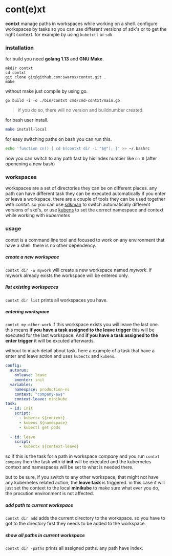 # cont(e)xt

**contxt** manage paths in workspaces while working on a shell. configure workspaces by tasks so you can use different versions of sdk's or to get the right context. for example by using `kubetctl` or `sdk`

### installation

for build you need **golang 1.13** and **GNU Make**.

````shell
mkdir contxt
cd contxt
git clone git@github.com:swaros/contxt.git .
make
````

without make just compile by using go.
````shell
go build -i -o ./bin/contxt cmd/cmd-contxt/main.go
````
> if you do so, there will no version and buildnumber created.

for bash user install.
````bash
make install-local
````

for easy switching paths on bash you can run this.
````bash
echo 'function cn() { cd $(contxt dir -i "$@"); }' >> ~/.bashrc
````
now you can switch to any path fast by his index number like `cn 0` (after openening a new bash)

### workspaces
workspaces are a set of directories they can be on different places. any path can have different task they can be executed automatically if you enter or leava a workspace. there are a couple of tools they can be used together with *contxt*. 
so you can use [sdkman](https://sdkman.io/) to switch automatically different versions of skd's, or use [kubens](https://github.com/ahmetb/kubectx/) to set the correct namespace and context while working with *kubernetes*

### usage
contxt is a command line tool and focused to work on any environment that have a shell. there is no other dependency.

##### create a new workspace
`contxt dir -w mywork` will create a new workspace named *mywork*. if mywork already exists the workspace will be entered only.

##### list existing workspaces
`contxt dir list` prints all workspaces you have.

##### entering workspace
`contxt my-other-work` if this workspace exists you will leave the last one. this means **if you have a task assigned to the leave trigger** this will be executed for the last workspace. And **if you have a task assigned to the enter trigger** it will be excuted afterwards.

without to much detail about task. here a example of a task that have a enter and leave action and uses `kubectx` and `kubens`. 

````yaml
config:
  autorun:
    onleave: leave
    onenter: init
  variables:
    namespace: production-ns
    context: "company-aws"
    context-leave: minikube
task:
  - id: init
    script:
      - kubectx ${context}
      - kubens ${namespace}
      - kubectl get pods
 
  - id: leave
    script:
      - kubectx ${context-leave}
````
so if this is the task for a path in workspace *company* and you run `contxt company` then the task with id **init** will be executed and the kubernetes context and namespaces will be set to what is needed there.

but to be sure, if you switch to any other workspace, that might not have any kubernetes related action, the **leave task** is triggered. 
in this case it will just set the context to the local **minikube** to make sure what ever you do, the procution environment is not affected.


##### add path to current workspace
`contxt dir add` adds the current directory to the workspace. so you have to got to the directory first they needs to
be added to the workspace.

##### show all paths in current workspace
`contxt dir -paths` prints all assigned paths. any path have index. 


